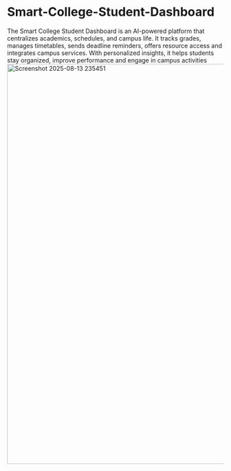 # Smart-College-Student-Dashboard
The Smart College Student Dashboard is an AI-powered platform that centralizes academics, schedules, and campus life. It tracks grades, manages timetables, sends deadline reminders, offers resource access and integrates campus services. With personalized insights, it helps students stay organized, improve performance and engage in campus activities
<img width="1907" height="931" alt="Screenshot 2025-08-13 235451" src="https://github.com/user-attachments/assets/197be41e-c983-493d-a764-111d2da3a53e" />
